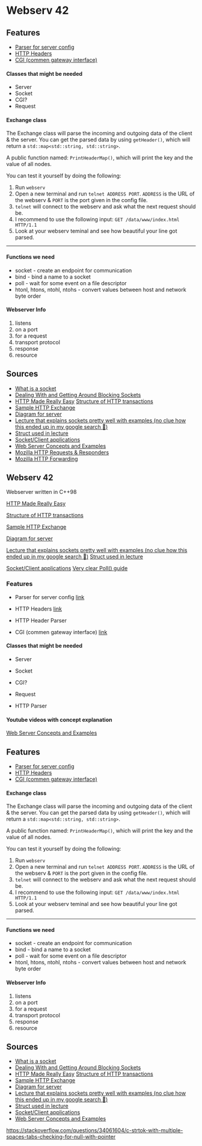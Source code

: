 
# Webserv 42

## Features
- [Parser for server config ](https://www.nginx.com/resources/wiki/start/topics/examples/full/)
- [HTTP Headers](https://developer.mozilla.org/en-US/docs/Web/HTTP/Headers)
- [CGI (commen gateway interface) ](https://en.wikipedia.org/wiki/Common_Gateway_Interface)




#### Classes that might be needed

- Server
- Socket
- CGI?
- Request

#### Exchange class
The Exchange class will parse the incoming and outgoing data of the client & the server. You can get the parsed data by using `getHeader()`, which will return a `std::map<std::string, std::string>`.

A public function named: `PrintHeaderMap()`, which will print the key and the value of all nodes.

You can test it yourself by doing the following:
1. Run `webserv` <br>
2. Open a new terminal and run `telnet ADDRESS PORT`.
    `ADDRESS` is the URL of the webserv & `PORT` is the port given in the config file. <br>
3. `telnet` will connect to the webserv and ask what the next request   should be.
4. I recommend to use the following input: `GET /data/www/index.html HTTP/1.1`
5. Look at your webserv teminal and see how beautiful your line got parsed.

---

#### Functions we need

- socket - create an endpoint for communication
- bind - bind a name to a socket
- poll - wait for some event on a file descriptor
- htonl, htons, ntohl, ntohs - convert values between host and network byte order

#### Webserver Info

1. listens
2. on a port
3. for a request
4. transport protocol
5. response
6. resource

## Sources
- [What is a socket](https://beej.us/guide/bgnet/html/index-wide.html#:~:text=2-,What%20is%20a%20socket%3F,-You%20hear%20talk)
- [Dealing With and Getting Around Blocking Sockets](http://dwise1.net/pgm/sockets/blocking.html)
- [HTTP Made Really Easy](https://www.jmarshall.com/easy/http/)
[Structure of HTTP transactions](https://www.jmarshall.com/easy/http/#:~:text=Table%20of%20Contents-,Structure%20of%20HTTP%20Transactions,-Like%20most%20network)
- [Sample HTTP Exchange](https://www.jmarshall.com/easy/http/#:~:text=Table%20of%20Contents-,Sample%20HTTP%20Exchange,After%20sending%20the%20response%2C%20the%20server%20closes%20the%20socket.,-To%20familiarize%20yourself)
- [Diagram for server](https://i.stack.imgur.com/YQ5ES.png)
- [Lecture that explains sockets pretty well with examples (no clue how this ended up in my google search :grimacing:)](https://www.cs.cmu.edu/~srini/15-441/S10/lectures/r01-sockets.pdf)
- [Struct used in lecture](https://www.gta.ufrj.br/ensino/eel878/sockets/sockaddr_inman.html)
- [Socket/Client applications](https://www.bogotobogo.com/cplusplus/sockets_server_client.php)
- [Web Server Concepts and Examples](https://www.youtube.com/watch?v=9J1nJOivdyw)
- [Mozilla HTTP Requests & Responders](https://developer.mozilla.org/en-US/docs/Web/HTTP/Messages)
- [Mozilla HTTP Forwarding](https://developer.mozilla.org/en-US/docs/Web/HTTP/Redirections)

## Webserv 42
Webserver written in C++98
  

[HTTP Made Really Easy](https://www.jmarshall.com/easy/http/)

[Structure of HTTP transactions](https://www.jmarshall.com/easy/http/#:~:text=Table%20of%20Contents-,Structure%20of%20HTTP%20Transactions,-Like%20most%20network)

[Sample HTTP Exchange](https://www.jmarshall.com/easy/http/#:~:text=Table%20of%20Contents-,Sample%20HTTP%20Exchange,After%20sending%20the%20response%2C%20the%20server%20closes%20the%20socket.,-To%20familiarize%20yourself)

[Diagram for server](https://i.stack.imgur.com/YQ5ES.png)

[Lecture that explains sockets pretty well with examples (no clue how this ended up in my google search :grimacing:)](https://www.cs.cmu.edu/~srini/15-441/S10/lectures/r01-sockets.pdf)
[Struct used in lecture](https://www.gta.ufrj.br/ensino/eel878/sockets/sockaddr_inman.html)

[Socket/Client applications](https://www.bogotobogo.com/cplusplus/sockets_server_client.php)
[Very clear Poll() guide](https://beej.us/guide/bgnet/html/#poll)


### Features
- Parser for server config [link](https://www.nginx.com/resources/wiki/start/topics/examples/full/)

- HTTP Headers [link](https://developer.mozilla.org/en-US/docs/Web/HTTP/Headers)

- HTTP Header Parser

- CGI (commen gateway interface)  [link](https://en.wikipedia.org/wiki/Common_Gateway_Interface)


#### Classes that might be needed

- Server

- Socket

- CGI?

- Request

- HTTP Parser

#### Youtube videos with concept explanation
[Web Server Concepts and Examples](https://www.youtube.com/watch?v=9J1nJOivdyw)


## Features
- [Parser for server config ](https://www.nginx.com/resources/wiki/start/topics/examples/full/)
- [HTTP Headers](https://developer.mozilla.org/en-US/docs/Web/HTTP/Headers)
- [CGI (commen gateway interface) ](https://en.wikipedia.org/wiki/Common_Gateway_Interface)

#### Exchange class
The Exchange class will parse the incoming and outgoing data of the client & the server. You can get the parsed data by using `getHeader()`, which will return a `std::map<std::string, std::string>`.

A public function named: `PrintHeaderMap()`, which will print the key and the value of all nodes.

You can test it yourself by doing the following:
1. Run `webserv` <br>
2. Open a new terminal and run `telnet ADDRESS PORT`.
    `ADDRESS` is the URL of the webserv & `PORT` is the port given in the config file. <br>
3. `telnet` will connect to the webserv and ask what the next request   should be.
4. I recommend to use the following input: `GET /data/www/index.html HTTP/1.1`
5. Look at your webserv teminal and see how beautiful your line got parsed.

---

#### Functions we need

- socket - create an endpoint for communication
- bind - bind a name to a socket
- poll - wait for some event on a file descriptor
- htonl, htons, ntohl, ntohs - convert values between host and network byte order

#### Webserver Info

1. listens
2. on a port
3. for a request
4. transport protocol
5. response
6. resource

## Sources
- [What is a socket](https://beej.us/guide/bgnet/html/index-wide.html#:~:text=2-,What%20is%20a%20socket%3F,-You%20hear%20talk)
- [Dealing With and Getting Around Blocking Sockets](http://dwise1.net/pgm/sockets/blocking.html)
- [HTTP Made Really Easy](https://www.jmarshall.com/easy/http/)
[Structure of HTTP transactions](https://www.jmarshall.com/easy/http/#:~:text=Table%20of%20Contents-,Structure%20of%20HTTP%20Transactions,-Like%20most%20network)
- [Sample HTTP Exchange](https://www.jmarshall.com/easy/http/#:~:text=Table%20of%20Contents-,Sample%20HTTP%20Exchange,After%20sending%20the%20response%2C%20the%20server%20closes%20the%20socket.,-To%20familiarize%20yourself)
- [Diagram for server](https://i.stack.imgur.com/YQ5ES.png)
- [Lecture that explains sockets pretty well with examples (no clue how this ended up in my google search :grimacing:)](https://www.cs.cmu.edu/~srini/15-441/S10/lectures/r01-sockets.pdf)
- [Struct used in lecture](https://www.gta.ufrj.br/ensino/eel878/sockets/sockaddr_inman.html)
- [Socket/Client applications](https://www.bogotobogo.com/cplusplus/sockets_server_client.php)
- [Web Server Concepts and Examples](https://www.youtube.com/watch?v=9J1nJOivdyw)


https://stackoverflow.com/questions/34061604/c-strtok-with-multiple-spaces-tabs-checking-for-null-with-pointer
